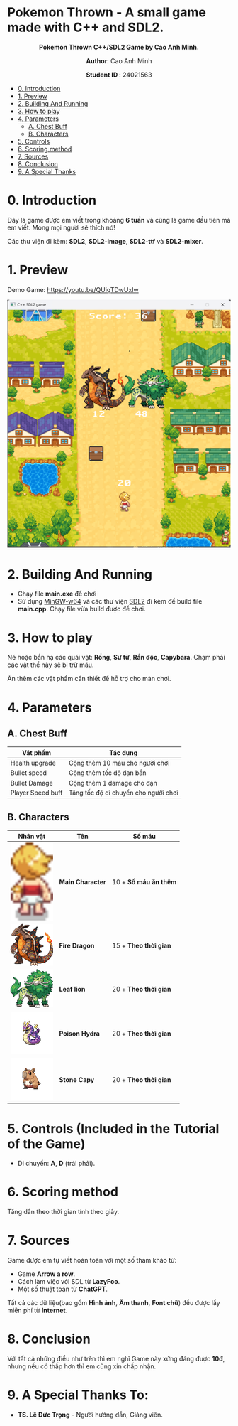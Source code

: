 # Pokemon Thrown - A small game made with C++ and SDL2.
<p align="center">
    <strong> Pokemon Thrown C++/SDL2 Game by Cao Anh Minh. </strong>
</p>
<p align="center">
 <strong>Author</strong>: Cao Anh Minh
</p>
<p align="center">
 <strong> Student ID </strong>: 24021563
</p>

- [0. Introduction](#0-introduction)
- [1. Preview](#1-preview)
- [2. Building And Running](#2-building-and-running)
- [3. How to play](#3-how-to-play)
- [4. Parameters](#4-parameters)
  * [A. Chest Buff](#a-chest-buff)
  * [B. Characters](#c-characters)
- [5. Controls](#5-controls-included-in-the-tutorial-of-the-game)
- [6. Scoring method](#6-scoring-method)
- [7. Sources](#7-sources)
- [8. Conclusion](#8-conclusion)
- [9. A Special Thanks](#9-a-special-thanks-to)

# 0. Introduction
Đây là game được em viết trong khoảng **6 tuần** và cũng là game đầu tiên mà em viết. Mong mọi người sẽ thích nó!

Các thư viện đi kèm: **SDL2**, **SDL2-image**, **SDL2-ttf** và **SDL2-mixer**.

# 1. Preview
Demo Game: https://youtu.be/QUiqTDwUxIw

![res](res/image/preview.png)
# 2. Building And Running
  - Chạy file **main.exe** để chơi
  - Sử dụng [MinGW-w64](https://www.mingw-w64.org/) và các thư viện [SDL2](https://www.libsdl.org/) đi kèm để build file **main.cpp**. Chạy file vừa build được để chơi.
# 3. How to play
Né hoặc bắn hạ các quái vật: **Rồng**, **Sư tử**, **Rắn độc**, **Capybara**. Chạm phải các vật thể này sẽ bị trừ máu.

Ăn thêm các vật phẩm cần thiết để hỗ trợ cho màn chơi.

# 4. Parameters
## A. Chest Buff
| Vật phẩm                                          | Tác dụng                                                       |
|---------------------------------------------------|----------------------------------------------------------------|
| Health upgrade                                    | Cộng thêm 10 máu cho người chơi                                |
| Bullet speed                                      | Cộng thêm tốc độ đạn bắn                                       |
| Bullet Damage                                     | Cộng thêm 1 damage cho đạn                                     |
| Player Speed buff                                 | Tăng tốc độ di chuyển cho người chơi                           |

## B. Characters
| Nhân vật                                                                                    | Tên                 | Số máu                                 |
|---------------------------------------------------------------------------------------------|---------------------|----------------------------------------|
| <img src = "res/image/Player.png" width = 96>                                               | **Main Character**  | 10 + **Số máu ăn thêm**                |
| <img src = "res/image/Fire dragon.png" width = 96>                                          | **Fire Dragon**     | 15 + **Theo thời gian**                |
| <img src = "res/image/Leaf lion.png" width = 96>                                            | **Leaf lion**       | 20 + **Theo thời gian**                |
| <img src = "res/image/Poison - hydra.png" width = 96>                                       | **Poison Hydra**    | 20 + **Theo thời gian**                |
| <img src = "res/image/Stone - capy.png" width = 96>                                         | **Stone Capy**      | 20 + **Theo thời gian**                |


# 5. Controls (Included in the Tutorial of the Game)
  - Di chuyển: **A**, **D** (trái phải).
# 6. Scoring method
Tăng dần theo thời gian tính theo giây.
# 7. Sources
Game được em tự viết hoàn toàn với một số tham khảo từ:
  - Game **Arrow a row**.
  - Cách làm việc với SDL từ **LazyFoo**.
  - Một số thuật toán từ **ChatGPT**.

Tất cả các dữ liệu(bao gồm **Hình ảnh**, **Âm thanh**, **Font chữ**) đều được lấy miễn phí từ **Internet**.
# 8. Conclusion
Với tất cả những điều như trên thì em nghĩ Game này xứng đáng được **10đ**, nhưng nếu có thấp hơn thì em cũng xin chấp nhận. 
# 9. A Special Thanks To:
- **TS. Lê Đức Trọng** - Người hướng dẫn, Giảng viên.
